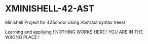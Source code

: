 # XMINISHELL-42-AST
Minishell Project for 42School Using Abstract syntax trees!

Learning and appliying !
NOTHING WORKS HERE ! YOU ARE IN THE WRONG PLACE !
